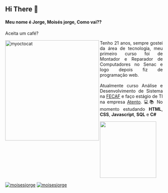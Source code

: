 <!--**moisesjlima/moisesjlima** is a ✨ _special_ ✨ repository because its `README.md` (this file) appears on your GitHub profile. -->
## Hi There 👋

<h4 align="left">Meu nome é Jorge, Moisés jorge, Como vai??</h4>
<p>Aceita um café?</p>
<img src="https://octocat-generator-assets.githubusercontent.com/my-octocat-1621733581579.png" width="300px" height="320px" align="left" alt="myoctocat">
<p align="justify"> 
Tenho 21 anos, sempre gostei da área de tecnologia, meu primeiro curso foi de Montador e Reparador de Computadores no Senac e logo depois fiz de programação web.<br><br>
Atualmente curso Análise e Desenvolvimento de Sistema na <a href="https://www.fecaf.com.br/">FECAF</a> e faço estágio de TI na empresa <a href="https://atento.com/pb/">Atento</a>. 💻📚 No momento estudando <strong>HTML</strong>, <strong>CSS</strong>, <strong>Javascript</strong>, <strong>SQL</strong> e <strong>C#</strong>
</p>
<div>
  <a href="https://github.com/moisesjlima">
  <img height="180em" src="https://github-readme-stats.vercel.app/api?username=moisesjlima&show_icons=true&theme=dracula&include_all_commits=true&count_private=true" >
</div>


<p>
<a href="https://www.instagram.com/moises_jorgecl/"><img src="https://img.shields.io/badge/Instagram-E4405F?style=for-the-badge&logo=instagram&logoColor=white" alt="moisesjorge" /></a>
<a href="https://www.linkedin.com/in/mois%C3%A9s-jorge-costa-lima-01581a17b/"><img src="https://img.shields.io/badge/LinkedIn-0077B5?style=for-the-badge&logo=linkedin&logoColor=white" alt="moisesjorge"/></a>
</p>
